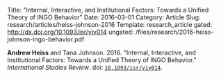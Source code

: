 Title: "Internal, Interactive, and Institutional Factors: Towards a Unified Theory of INGO Behavior"
Date: 2016-03-01
Category: Article
Slug: research/articles/heiss-johnson-2016
Template: research_article
gated: http://dx.doi.org/10.1093/isr/viv014
ungated: /files/research/2016-heiss-johnson-ingo-behavior.pdf


**Andrew Heiss** and Tana Johnson. 2016. "Internal, Interactive, and Institutional Factors: Towards a Unified Theory of INGO Behavior." *International Studies Review*. doi: [`10.1093/isr/viv014`](http://dx.doi.org/10.1093/isr/viv014).
